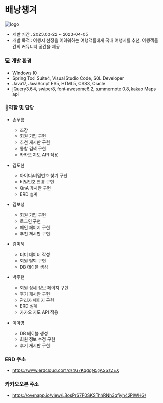 # 배낭챙겨
![logo](./semi/src/main/resources/static/image/backpack.png)
* 개발 기간 : 2023.03-22 ~ 2023-04-05
* 개발 목적 : 여행지 선정을 어려워하는 여행객들에게 국내 여행지를 추천, 여행객들간의 커뮤니티 공간을 제공


### :computer: 개발 환경
* Windows 10
* Spring Tool Suite4, Visual Studio Code, SQL Developer
* Java17, JavaScript ES5, HTML5, CSS3, Oracle
* jQuery3.6.4, swiper8, font-awesome6.2, summernote 0.8, kakao Maps api


### :information_desk_person:역할 및 담당
* 손푸름
  - 조장
  - 회원 가입 구현
  - 추천 게시판 구현
  - 통합 검색 구현
  - 카카오 지도 API 적용

* 김도현
  - 아이디/비밀번호 찾기 구현
  - 비밀번호 변경 구현
  - QnA 게시판 구현
  - ERD 설계
  
* 김보성
  - 회원 가입 구현
  - 로그인 구현
  - 메인 페이지 구현
  - 추천 게시판 구현

* 김미혜
  - 더미 데이터 작성
  - 회원 탈퇴 구현
  - DB 테이블 생성
  
* 박주현
  - 회원 상세 정보 페이지 구현
  - 후기 게시판 구현
  - 관리자 페이지 구현
  - ERD 설계
  - 카카오 지도 API 적용
  
* 이아영
  - DB 테이블 생성
  - 회원 정보 수정 구현
  - 후기 게시판 구현

### ERD 주소
* https://www.erdcloud.com/d/4G7KqdgN5gASSzZEX

### 카카오오븐 주소
* https://ovenapp.io/view/LBosPrS7F0SKSThhRNh3qfjyh42PlWHG/

